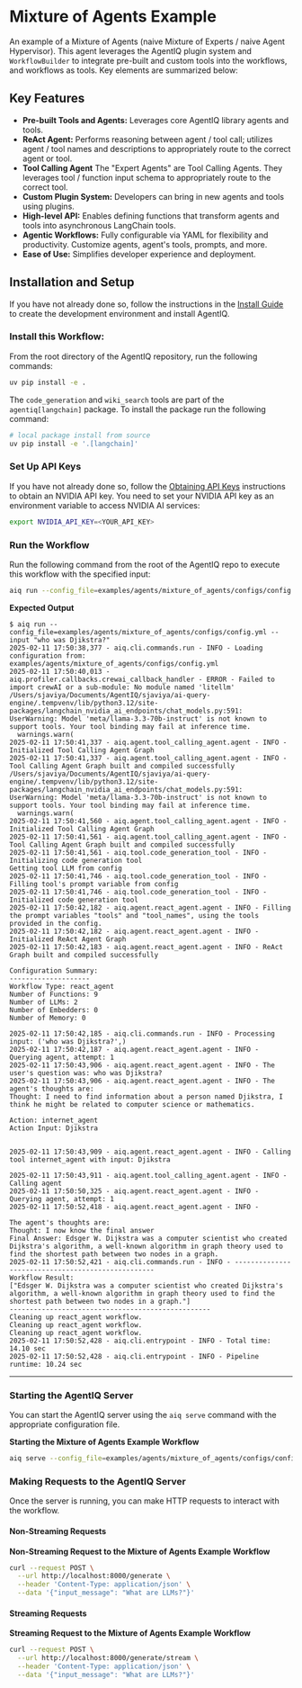 <!--
SPDX-FileCopyrightText: Copyright (c) 2025, NVIDIA CORPORATION & AFFILIATES. All rights reserved.
SPDX-License-Identifier: Apache-2.0

Licensed under the Apache License, Version 2.0 (the "License");
you may not use this file except in compliance with the License.
You may obtain a copy of the License at

http://www.apache.org/licenses/LICENSE-2.0

Unless required by applicable law or agreed to in writing, software
distributed under the License is distributed on an "AS IS" BASIS,
WITHOUT WARRANTIES OR CONDITIONS OF ANY KIND, either express or implied.
See the License for the specific language governing permissions and
limitations under the License.
-->

<!--
  SPDX-FileCopyrightText: Copyright (c) 2024-2025 NVIDIA CORPORATION & AFFILIATES. All rights reserved.
  SPDX-License-Identifier: Apache-2.0
-->

# Mixture of Agents Example

An example of a Mixture of Agents (naive Mixture of Experts / naive Agent Hypervisor). This agent leverages the AgentIQ plugin system and `WorkflowBuilder` to integrate pre-built and custom tools into the workflows, and workflows as tools. Key elements are summarized below:

## Key Features

- **Pre-built Tools and Agents:** Leverages core AgentIQ library agents and tools.
- **ReAct Agent:** Performs reasoning between agent / tool call; utilizes agent / tool names and descriptions to appropriately route to the correct agent or tool.
- **Tool Calling Agent** The "Expert Agents" are Tool Calling Agents.  They leverages tool / function input schema to appropriately route to the correct tool.
- **Custom Plugin System:** Developers can bring in new agents and tools using plugins.
- **High-level API:** Enables defining functions that transform agents and tools into asynchronous LangChain tools.
- **Agentic Workflows:** Fully configurable via YAML for flexibility and productivity. Customize agents, agent's tools, prompts, and more.
- **Ease of Use:** Simplifies developer experience and deployment.

## Installation and Setup

If you have not already done so, follow the instructions in the [Install Guide](../../../docs/source/intro/install.md) to create the development environment and install AgentIQ.

### Install this Workflow:

From the root directory of the AgentIQ repository, run the following commands:

```bash
uv pip install -e .
```

The `code_generation` and `wiki_search` tools are part of the `agentiq[langchain]` package.  To install the package run the following command:
```bash
# local package install from source
uv pip install -e '.[langchain]'
```


### Set Up API Keys
If you have not already done so, follow the [Obtaining API Keys](../../../docs/source/intro/get-started.md#obtaining-api-keys) instructions to obtain an NVIDIA API key. You need to set your NVIDIA API key as an environment variable to access NVIDIA AI services:
```bash
export NVIDIA_API_KEY=<YOUR_API_KEY>
```

### Run the Workflow

Run the following command from the root of the AgentIQ repo to execute this workflow with the specified input:

```bash
aiq run --config_file=examples/agents/mixture_of_agents/configs/config.yml --input "who was Djikstra?"
```

**Expected Output**

```console
$ aiq run --config_file=examples/agents/mixture_of_agents/configs/config.yml --input "who was Djikstra?"
2025-02-11 17:50:38,377 - aiq.cli.commands.run - INFO - Loading configuration from: examples/agents/mixture_of_agents/configs/config.yml
2025-02-11 17:50:40,013 - aiq.profiler.callbacks.crewai_callback_handler - ERROR - Failed to import crewAI or a sub-module: No module named 'litellm'
/Users/sjaviya/Documents/AgentIQ/sjaviya/ai-query-engine/.tempvenv/lib/python3.12/site-packages/langchain_nvidia_ai_endpoints/chat_models.py:591: UserWarning: Model 'meta/llama-3.3-70b-instruct' is not known to support tools. Your tool binding may fail at inference time.
  warnings.warn(
2025-02-11 17:50:41,337 - aiq.agent.tool_calling_agent.agent - INFO - Initialized Tool Calling Agent Graph
2025-02-11 17:50:41,337 - aiq.agent.tool_calling_agent.agent - INFO - Tool Calling Agent Graph built and compiled successfully
/Users/sjaviya/Documents/AgentIQ/sjaviya/ai-query-engine/.tempvenv/lib/python3.12/site-packages/langchain_nvidia_ai_endpoints/chat_models.py:591: UserWarning: Model 'meta/llama-3.3-70b-instruct' is not known to support tools. Your tool binding may fail at inference time.
  warnings.warn(
2025-02-11 17:50:41,560 - aiq.agent.tool_calling_agent.agent - INFO - Initialized Tool Calling Agent Graph
2025-02-11 17:50:41,561 - aiq.agent.tool_calling_agent.agent - INFO - Tool Calling Agent Graph built and compiled successfully
2025-02-11 17:50:41,561 - aiq.tool.code_generation_tool - INFO - Initializing code generation tool
Getting tool LLM from config
2025-02-11 17:50:41,746 - aiq.tool.code_generation_tool - INFO - Filling tool's prompt variable from config
2025-02-11 17:50:41,746 - aiq.tool.code_generation_tool - INFO - Initialized code generation tool
2025-02-11 17:50:42,182 - aiq.agent.react_agent.agent - INFO - Filling the prompt variables "tools" and "tool_names", using the tools provided in the config.
2025-02-11 17:50:42,182 - aiq.agent.react_agent.agent - INFO - Initialized ReAct Agent Graph
2025-02-11 17:50:42,183 - aiq.agent.react_agent.agent - INFO - ReAct Graph built and compiled successfully

Configuration Summary:
--------------------
Workflow Type: react_agent
Number of Functions: 9
Number of LLMs: 2
Number of Embedders: 0
Number of Memory: 0

2025-02-11 17:50:42,185 - aiq.cli.commands.run - INFO - Processing input: ('who was Djikstra?',)
2025-02-11 17:50:42,187 - aiq.agent.react_agent.agent - INFO - Querying agent, attempt: 1
2025-02-11 17:50:43,906 - aiq.agent.react_agent.agent - INFO - The user's question was: who was Djikstra?
2025-02-11 17:50:43,906 - aiq.agent.react_agent.agent - INFO - The agent's thoughts are:
Thought: I need to find information about a person named Djikstra, I think he might be related to computer science or mathematics.

Action: internet_agent
Action Input: Djikstra


2025-02-11 17:50:43,909 - aiq.agent.react_agent.agent - INFO - Calling tool internet_agent with input: Djikstra

2025-02-11 17:50:43,911 - aiq.agent.tool_calling_agent.agent - INFO - Calling agent
2025-02-11 17:50:50,325 - aiq.agent.react_agent.agent - INFO - Querying agent, attempt: 1
2025-02-11 17:50:52,418 - aiq.agent.react_agent.agent - INFO -

The agent's thoughts are:
Thought: I now know the final answer
Final Answer: Edsger W. Dijkstra was a computer scientist who created Dijkstra's algorithm, a well-known algorithm in graph theory used to find the shortest path between two nodes in a graph.
2025-02-11 17:50:52,421 - aiq.cli.commands.run - INFO - --------------------------------------------------
Workflow Result:
["Edsger W. Dijkstra was a computer scientist who created Dijkstra's algorithm, a well-known algorithm in graph theory used to find the shortest path between two nodes in a graph."]
--------------------------------------------------
Cleaning up react_agent workflow.
Cleaning up react_agent workflow.
Cleaning up react_agent workflow.
2025-02-11 17:50:52,428 - aiq.cli.entrypoint - INFO - Total time: 14.10 sec
2025-02-11 17:50:52,428 - aiq.cli.entrypoint - INFO - Pipeline runtime: 10.24 sec
```
---

### Starting the AgentIQ Server

You can start the AgentIQ server using the `aiq serve` command with the appropriate configuration file.

**Starting the Mixture of Agents Example Workflow**

```bash
aiq serve --config_file=examples/agents/mixture_of_agents/configs/config.yml
```

### Making Requests to the AgentIQ Server

Once the server is running, you can make HTTP requests to interact with the workflow.

#### Non-Streaming Requests

**Non-Streaming Request to the Mixture of Agents Example Workflow**

```bash
curl --request POST \
  --url http://localhost:8000/generate \
  --header 'Content-Type: application/json' \
  --data '{"input_message": "What are LLMs?"}'
```

#### Streaming Requests

**Streaming Request to the Mixture of Agents Example Workflow**

```bash
curl --request POST \
  --url http://localhost:8000/generate/stream \
  --header 'Content-Type: application/json' \
  --data '{"input_message": "What are LLMs?"}'
```
